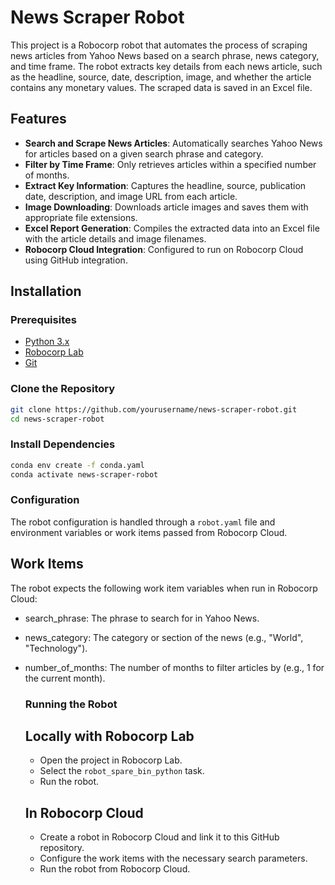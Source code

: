 # News Scraper Robot

This project is a Robocorp robot that automates the process of scraping news articles from Yahoo News based on a search phrase, news category, and time frame. The robot extracts key details from each news article, such as the headline, source, date, description, image, and whether the article contains any monetary values. The scraped data is saved in an Excel file.

## Features

- **Search and Scrape News Articles**: Automatically searches Yahoo News for articles based on a given search phrase and category.
- **Filter by Time Frame**: Only retrieves articles within a specified number of months.
- **Extract Key Information**: Captures the headline, source, publication date, description, and image URL from each article.
- **Image Downloading**: Downloads article images and saves them with appropriate file extensions.
- **Excel Report Generation**: Compiles the extracted data into an Excel file with the article details and image filenames.
- **Robocorp Cloud Integration**: Configured to run on Robocorp Cloud using GitHub integration.

## Installation

### Prerequisites

- [Python 3.x](https://www.python.org/downloads/)
- [Robocorp Lab](https://robocorp.com/docs/product-manuals/robocorp-lab)
- [Git](https://git-scm.com/)

### Clone the Repository

```bash
git clone https://github.com/yourusername/news-scraper-robot.git
cd news-scraper-robot
```
### Install Dependencies
```bash
conda env create -f conda.yaml
conda activate news-scraper-robot
```
### Configuration
The robot configuration is handled through a ```robot.yaml``` file and environment variables or work items passed from Robocorp Cloud.
## Work Items
The robot expects the following work item variables when run in Robocorp Cloud:

- search_phrase: The phrase to search for in Yahoo News.
- news_category: The category or section of the news (e.g., "World", "Technology").
- number_of_months: The number of months to filter articles by (e.g., 1 for the current month).

  ### Running the Robot
  ## Locally with Robocorp Lab
  - Open the project in Robocorp Lab.
  - Select the ```robot_spare_bin_python``` task.
  - Run the robot.
  ## In Robocorp Cloud
  - Create a robot in Robocorp Cloud and link it to this GitHub repository.
  - Configure the work items with the necessary search parameters.
  - Run the robot from Robocorp Cloud.
